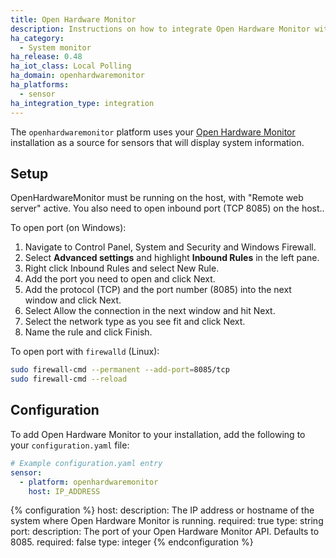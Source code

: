 ```yaml
---
title: Open Hardware Monitor
description: Instructions on how to integrate Open Hardware Monitor within Home Assistant.
ha_category:
  - System monitor
ha_release: 0.48
ha_iot_class: Local Polling
ha_domain: openhardwaremonitor
ha_platforms:
  - sensor
ha_integration_type: integration
---
```


The `openhardwaremonitor` platform uses your [Open Hardware Monitor](https://openhardwaremonitor.org/) installation as a source for sensors that will display system information.

## Setup

OpenHardwareMonitor must be running on the host, with "Remote web server" active. You also need to open inbound port (TCP 8085) on the host..

To open port (on Windows):

1. Navigate to Control Panel, System and Security and Windows Firewall.
2. Select **Advanced settings** and highlight **Inbound Rules** in the left pane.
3. Right click Inbound Rules and select New Rule.
4. Add the port you need to open and click Next.
5. Add the protocol (TCP) and the port number (8085) into the next window and click Next.
6. Select Allow the connection in the next window and hit Next.
7. Select the network type as you see fit and click Next.
8. Name the rule and click Finish.

To open port with `firewalld` (Linux):

```bash
sudo firewall-cmd --permanent --add-port=8085/tcp
sudo firewall-cmd --reload
```

## Configuration

To add Open Hardware Monitor to your installation, add the following to your `configuration.yaml` file:

```yaml
# Example configuration.yaml entry
sensor:
  - platform: openhardwaremonitor
    host: IP_ADDRESS
```

{% configuration %}
  host:
    description: The IP address or hostname of the system where Open Hardware Monitor is running.
    required: true
    type: string
  port:
    description: The port of your Open Hardware Monitor API. Defaults to 8085.
    required: false
    type: integer
{% endconfiguration %}
